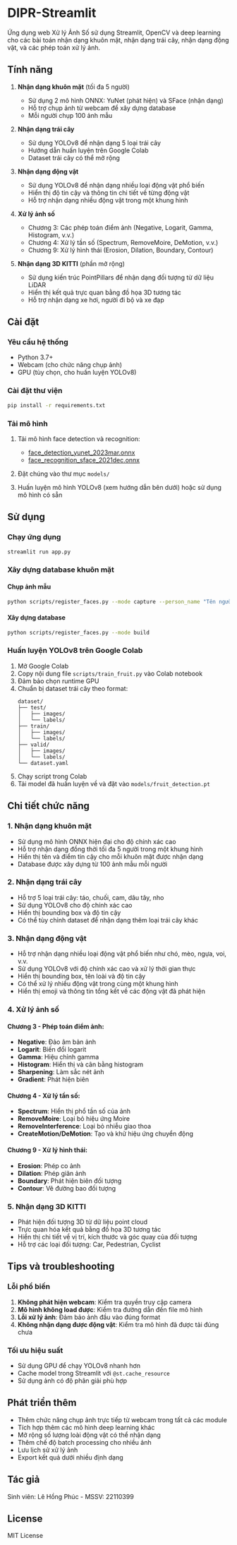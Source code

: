 # DIPR-Streamlit

Ứng dụng web Xử lý Ảnh Số sử dụng Streamlit, OpenCV và deep learning cho các bài toán nhận dạng khuôn mặt, nhận dạng trái cây, nhận dạng động vật, và các phép toán xử lý ảnh.

## Tính năng

1. **Nhận dạng khuôn mặt** (tối đa 5 người)
   - Sử dụng 2 mô hình ONNX: YuNet (phát hiện) và SFace (nhận dạng)
   - Hỗ trợ chụp ảnh từ webcam để xây dựng database
   - Mỗi người chụp 100 ảnh mẫu

2. **Nhận dạng trái cây** 
   - Sử dụng YOLOv8 để nhận dạng 5 loại trái cây
   - Hướng dẫn huấn luyện trên Google Colab
   - Dataset trái cây có thể mở rộng

3. **Nhận dạng động vật**
   - Sử dụng YOLOv8 để nhận dạng nhiều loại động vật phổ biến
   - Hiển thị độ tin cậy và thông tin chi tiết về từng động vật
   - Hỗ trợ nhận dạng nhiều động vật trong một khung hình

4. **Xử lý ảnh số**
   - Chương 3: Các phép toán điểm ảnh (Negative, Logarit, Gamma, Histogram, v.v.)
   - Chương 4: Xử lý tần số (Spectrum, RemoveMoire, DeMotion, v.v.)
   - Chương 9: Xử lý hình thái (Erosion, Dilation, Boundary, Contour)

5. **Nhận dạng 3D KITTI** (phần mở rộng)
   - Sử dụng kiến trúc PointPillars để nhận dạng đối tượng từ dữ liệu LiDAR
   - Hiển thị kết quả trực quan bằng đồ họa 3D tương tác
   - Hỗ trợ nhận dạng xe hơi, người đi bộ và xe đạp

## Cài đặt

### Yêu cầu hệ thống
- Python 3.7+
- Webcam (cho chức năng chụp ảnh)
- GPU (tùy chọn, cho huấn luyện YOLOv8)

### Cài đặt thư viện
```bash
pip install -r requirements.txt
```

### Tải mô hình
1. Tải mô hình face detection và recognition:
   - [face_detection_yunet_2023mar.onnx](https://github.com/opencv/opencv_zoo/tree/main/models/face_detection_yunet)
   - [face_recognition_sface_2021dec.onnx](https://github.com/opencv/opencv_zoo/tree/main/models/face_recognition_sface)
   
2. Đặt chúng vào thư mục `models/`

3. Huấn luyện mô hình YOLOv8 (xem hướng dẫn bên dưới) hoặc sử dụng mô hình có sẵn

## Sử dụng

### Chạy ứng dụng
```bash
streamlit run app.py
```

### Xây dựng database khuôn mặt

#### Chụp ảnh mẫu
```bash
python scripts/register_faces.py --mode capture --person_name "Tên người"
```

#### Xây dựng database
```bash
python scripts/register_faces.py --mode build
```

### Huấn luyện YOLOv8 trên Google Colab

1. Mở Google Colab
2. Copy nội dung file `scripts/train_fruit.py` vào Colab notebook
3. Đảm bảo chọn runtime GPU
4. Chuẩn bị dataset trái cây theo format:
   ```
   dataset/
   ├── test/
   │   ├── images/
   │   └── labels/
   ├── train/
   │   ├── images/
   │   └── labels/
   ├── valid/
   │   ├── images/
   │   └── labels/
   └── dataset.yaml
   ```
5. Chạy script trong Colab
6. Tải model đã huấn luyện về và đặt vào `models/fruit_detection.pt`

## Chi tiết chức năng

### 1. Nhận dạng khuôn mặt

- Sử dụng mô hình ONNX hiện đại cho độ chính xác cao
- Hỗ trợ nhận dạng đồng thời tối đa 5 người trong một khung hình
- Hiển thị tên và điểm tin cậy cho mỗi khuôn mặt được nhận dạng
- Database được xây dựng từ 100 ảnh mẫu mỗi người

### 2. Nhận dạng trái cây

- Hỗ trợ 5 loại trái cây: táo, chuối, cam, dâu tây, nho
- Sử dụng YOLOv8 cho độ chính xác cao
- Hiển thị bounding box và độ tin cậy
- Có thể tùy chỉnh dataset để nhận dạng thêm loại trái cây khác

### 3. Nhận dạng động vật

- Hỗ trợ nhận dạng nhiều loại động vật phổ biến như chó, mèo, ngựa, voi, v.v.
- Sử dụng YOLOv8 với độ chính xác cao và xử lý thời gian thực
- Hiển thị bounding box, tên loài và độ tin cậy
- Có thể xử lý nhiều động vật trong cùng một khung hình
- Hiển thị emoji và thông tin tổng kết về các động vật đã phát hiện

### 4. Xử lý ảnh số

#### Chương 3 - Phép toán điểm ảnh:
- **Negative**: Đảo âm bản ảnh
- **Logarit**: Biến đổi logarit
- **Gamma**: Hiệu chỉnh gamma
- **Histogram**: Hiển thị và cân bằng histogram
- **Sharpening**: Làm sắc nét ảnh
- **Gradient**: Phát hiện biên

#### Chương 4 - Xử lý tần số:
- **Spectrum**: Hiển thị phổ tần số của ảnh
- **RemoveMoire**: Loại bỏ hiệu ứng Moire
- **RemoveInterference**: Loại bỏ nhiễu giao thoa
- **CreateMotion/DeMotion**: Tạo và khử hiệu ứng chuyển động

#### Chương 9 - Xử lý hình thái:
- **Erosion**: Phép co ảnh
- **Dilation**: Phép giãn ảnh
- **Boundary**: Phát hiện biên đối tượng
- **Contour**: Vẽ đường bao đối tượng

### 5. Nhận dạng 3D KITTI

- Phát hiện đối tượng 3D từ dữ liệu point cloud
- Trực quan hóa kết quả bằng đồ họa 3D tương tác
- Hiển thị chi tiết về vị trí, kích thước và góc quay của đối tượng
- Hỗ trợ các loại đối tượng: Car, Pedestrian, Cyclist

## Tips và troubleshooting

### Lỗi phổ biến

1. **Không phát hiện webcam**: Kiểm tra quyền truy cập camera
2. **Mô hình không load được**: Kiểm tra đường dẫn đến file mô hình
3. **Lỗi xử lý ảnh**: Đảm bảo ảnh đầu vào đúng format
4. **Không nhận dạng được động vật**: Kiểm tra mô hình đã được tải đúng chưa

### Tối ưu hiệu suất

- Sử dụng GPU để chạy YOLOv8 nhanh hơn
- Cache model trong Streamlit với `@st.cache_resource`
- Sử dụng ảnh có độ phân giải phù hợp

## Phát triển thêm

- Thêm chức năng chụp ảnh trực tiếp từ webcam trong tất cả các module
- Tích hợp thêm các mô hình deep learning khác
- Mở rộng số lượng loài động vật có thể nhận dạng
- Thêm chế độ batch processing cho nhiều ảnh
- Lưu lịch sử xử lý ảnh
- Export kết quả dưới nhiều định dạng

## Tác giả

Sinh viên: Lê Hồng Phúc - MSSV: 22110399

## License

MIT License